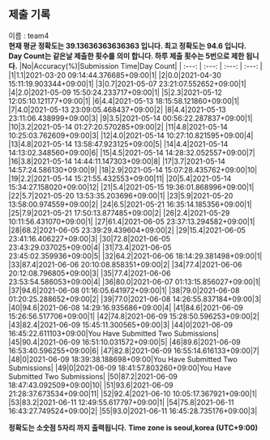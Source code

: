 


  
## 제출 기록  
이름 : team4  
**현재 평균 정확도는 39.13636363636363 입니다. 최고 정확도는 94.6 입니다.**  
**Day Count는 같은날 제출한 횟수를 의미 합니다. 하루 제출 횟수는 5번으로 제한 됩니다.**
|No|Accuracy(%)|Submission Time|Day Count|
| :---: | :---: | :---: | :---: |
|1|1.1|2021-03-20 09:14:44.376685+09:00|1|
|2|0.0|2021-04-30 15:11:19.903344+09:00|1|
|3|0.7|2021-05-07 23:21:07.552652+09:00|1|
|4|2.0|2021-05-09 15:50:24.233717+09:00|1|
|5|2.3|2021-05-12 12:05:10.121177+09:00|1|
|6|4.4|2021-05-13 18:15:58.121860+09:00|1|
|7|4.0|2021-05-13 23:09:05.468437+09:00|2|
|8|4.4|2021-05-13 23:11:06.438999+09:00|3|
|9|3.5|2021-05-14 00:56:22.287837+09:00|1|
|10|3.2|2021-05-14 01:27:20.570285+09:00|2|
|11|4.8|2021-05-14 10:25:03.762609+09:00|3|
|12|4.0|2021-05-14 10:27:10.821595+09:00|4|
|13|4.8|2021-05-14 13:58:47.923125+09:00|5|
|14|4.4|2021-05-14 14:13:02.348560+09:00|6|
|15|4.5|2021-05-14 14:28:32.052557+09:00|7|
|16|3.8|2021-05-14 14:44:11.147303+09:00|8|
|17|3.7|2021-05-14 14:57:24.586130+09:00|9|
|18|2.9|2021-05-14 15:07:28.435762+09:00|10|
|19|2.2|2021-05-14 15:21:55.432553+09:00|11|
|20|5.4|2021-05-14 15:34:27.158020+09:00|12|
|21|5.4|2021-05-15 19:36:01.868996+09:00|1|
|22|5.7|2021-05-20 13:53:35.203696+09:00|1|
|23|5.9|2021-05-20 13:58:00.974559+09:00|2|
|24|6.5|2021-05-21 16:35:14.185356+09:00|1|
|25|7.9|2021-05-21 17:50:13.877485+09:00|2|
|26|2.4|2021-05-29 10:11:56.431070+09:00|1|
|27|61.4|2021-06-05 23:37:13.294582+09:00|1|
|28|68.2|2021-06-05 23:39:29.439604+09:00|2|
|29|15.4|2021-06-05 23:41:16.406227+09:00|3|
|30|72.8|2021-06-05 23:43:29.037025+09:00|4|
|31|73.4|2021-06-05 23:45:02.359936+09:00|5|
|32|64.2|2021-06-06 18:14:29.381498+09:00|1|
|33|87.4|2021-06-06 20:10:08.858351+09:00|2|
|34|77.4|2021-06-06 20:12:08.796805+09:00|3|
|35|77.4|2021-06-06 23:53:54.586053+09:00|4|
|36|80.0|2021-06-07 01:13:15.856027+09:00|1|
|37|94.6|2021-06-08 01:16:05.641972+09:00|1|
|38|79.0|2021-06-08 01:20:25.288652+09:00|2|
|39|77.0|2021-06-08 14:26:55.837184+09:00|3|
|40|94.6|2021-06-08 14:29:16.935686+09:00|4|
|41|84.6|2021-06-09 15:26:56.517706+09:00|1|
|42|74.8|2021-06-09 15:28:50.596253+09:00|2|
|43|82.4|2021-06-09 15:45:11.300565+09:00|3|
|44|0|2021-06-09 16:45:22.611103+09:00|You Have Submitted Two Submissions|
|45|90.4|2021-06-09 16:51:10.031572+09:00|5|
|46|89.6|2021-06-09 16:53:40.596255+09:00|6|
|47|82.8|2021-06-09 16:55:14.616133+09:00|7|
|48|0|2021-06-09 18:39:38.188698+09:00|You Have Submitted Two Submissions|
|49|0|2021-06-09 18:41:57.803260+09:00|You Have Submitted Two Submissions|
|50|87.2|2021-06-09 18:47:43.092509+09:00|10|
|51|93.6|2021-06-09 21:28:37.673534+09:00|11|
|52|92.4|2021-06-10 10:05:17.367921+09:00|1|
|53|83.2|2021-06-11 12:49:55.617797+09:00|1|
|54|75.8|2021-06-11 16:43:27.749524+09:00|2|
|55|93.0|2021-06-11 16:45:28.735176+09:00|3|


**정확도는 소숫점 5자리 까지 출력됩니다.**
**Time zone is seoul,korea (UTC+9:00)**
